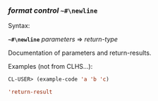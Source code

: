 ### <em>format control</em> <strong>`~#\newline`</strong>

Syntax:

<strong>`~#\newline`</strong> <em>parameters</em> => <em>return-type</em>

Documentation of parameters and return-results.

Examples (not from CLHS...):

```lisp
CL-USER> (example-code 'a 'b 'c)

'return-result
```
